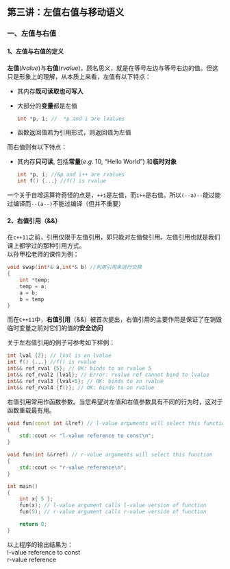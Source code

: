 ## 第三讲：左值右值与移动语义

### 一、左值与右值

#### 1、左值与右值的定义

**左值**($lvalue$)与**右值**($rvalue$)，顾名思义，就是在等号左边与等号右边的值。但这只是形象上的理解，从本质上来看，左值有以下特点：

  - 其内存**既可读取也可写入**
  
  - 大部分的**变量**都是左值
  
    ```c++
    int *p, i; //  *p and i are lvalues
    ```
  
  - 函数返回值若为引用形式，则返回值为左值

而右值则有以下特点：

  - 其内存**只可读**, 包括**常量**($e.g.$ 10, “Hello World”) 和**临时对象**

    ```c++
    int *p, i; //&p and i++ are rvalues
    int f() {...} //f() is rvalue
    ```

一个关于自增运算符奇怪的点是，`++i`是左值，而`i++`是右值。所以`(--a)--`能过能过编译而`--(a--)`不能过编译（但并不重要）


#### 2、右值引用（&&）

在`c++11`之前，引用仅限于左值引用，即只能对左值做引用。左值引用也就是我们课上都学过的那种引用方式。  
以孙甲松老师的课件为例：

```c++
void swap(int*& a,int*& b) //利用引用来进行交换
{
    int *temp;
    temp = a;
    a = b;
    b = temp
}
```

而在`C++11`中，**右值引用**（&&）被首次提出，右值引用的主要作用是保证了在销毁临时变量之前对它们的值的**安全访问**

关于左右值引用的例子可参考如下样例：
```c++
int lval {2}; // lval is an lvalue
int f() {...} //f() is rvalue
int&& ref_rval {5}; // OK: binds to an rvalue 5
int&& ref_rval2 {lval}; // Error: rvalue ref cannot bind to lvalue
int&& ref_rval3 {lval+5}; // OK: binds to an rvalue
int&& ref_rval4 {f()}; // OK: binds to an rvalue
```

右值引用常用作函数参数。当您希望对左值和右值参数具有不同的行为时，这对于函数重载最有用。
```c++
void fun(const int &lref) // l-value arguments will select this function
{
	std::cout << "l-value reference to const\n";
}

void fun(int &&rref) // r-value arguments will select this function
{
	std::cout << "r-value reference\n";
}

int main()
{
	int x{ 5 };
	fun(x); // l-value argument calls l-value version of function
	fun(5); // r-value argument calls r-value version of function

	return 0;
}
```
以上程序的输出结果为：  
l-value reference to const  
r-value reference